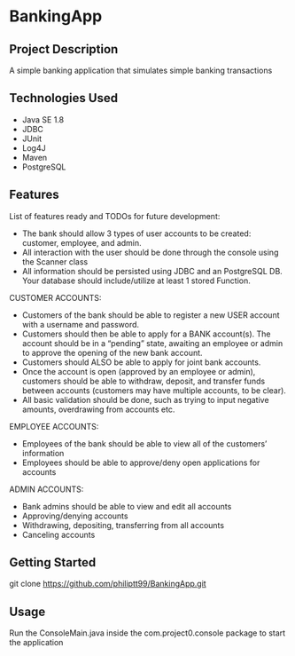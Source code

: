 # BankingApp

## Project Description
A simple banking application that simulates simple banking transactions 

## Technologies Used

* Java SE 1.8
* JDBC
* JUnit
* Log4J
* Maven
* PostgreSQL

## Features

List of features ready and TODOs for future development:

* The bank should allow 3 types of user accounts to be created: customer, employee, and admin. 
* All interaction with the user should be done through the console using the Scanner class 
* All information should be persisted using JDBC and an PostgreSQL DB. Your database should include/utilize at least 1 stored Function. 

CUSTOMER ACCOUNTS:

* Customers of the bank should be able to register a new USER account with a username and password. 
* Customers should then be able to apply for a BANK account(s). The account should be in a “pending” state, awaiting an employee or admin to approve the opening of the new bank account. 
* Customers should ALSO be able to apply for joint bank accounts. 
* Once the account is open (approved by an employee or admin), customers should be able to withdraw, deposit, and transfer funds between accounts (customers may have multiple accounts, to be clear). 
* All basic validation should be done, such as trying to input negative amounts, overdrawing from accounts etc. 

EMPLOYEE ACCOUNTS:

* Employees of the bank should be able to view all of the customers’ information 
* Employees should be able to approve/deny open applications for accounts 

ADMIN ACCOUNTS:

* Bank admins should be able to view and edit all accounts 
* Approving/denying accounts 
* Withdrawing, depositing, transferring from all accounts 
* Canceling accounts 


## Getting Started
   
git clone https://github.com/philiptt99/BankingApp.git

## Usage
Run the ConsoleMain.java inside the com.project0.console package to start the application

